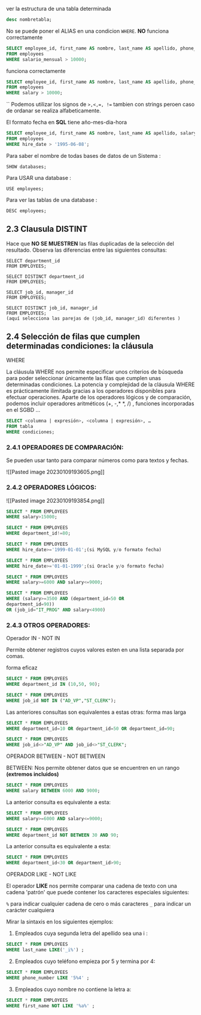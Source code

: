 ver la estructura de una tabla determinada
``` sql
desc nombretabla;
```

No se puede poner el ALIAS en una condicion `WHERE`.
**NO** funciona correctamente
``` sql
SELECT employee_id, first_name AS nombre, last_name AS apellido, phone_number, salary AS salario_mensual
FROM employees
WHERE salario_mensual > 10000;
```

funciona correctamente
``` sql
SELECT employee_id, first_name AS nombre, last_name AS apellido, phone_number, salary AS salario_mensual
FROM employees
WHERE salary > 10000;
```
``
Podemos utilizar los signos de `>,<,=, !=` tambien con strings peroen caso de ordanar se realiza alfabeticamente.

El formato fecha en **SQL** tiene año-mes-dia-hora
``` sql
SELECT employee_id, first_name AS nombre, last_name AS apellido, salary AS salario, hire_date
FROM employees
WHERE hire_date > '1995-06-08';
```

Para saber el nombre de todas bases de datos de un Sistema :
``` mysql
SHOW databases;
```

Para USAR una database :
``` mysql
USE employees;
```

Para ver las tablas de una database :
``` mysql
DESC employees;
```



## 2.3 Clausula DISTINT

Hace que **NO SE MUESTREN** las filas duplicadas de la selección del resultado.
Observa las diferencias entre las siguientes consultas:
``` mysql
SELECT department_id
FROM EMPLOYEES;

SELECT DISTINCT department_id
FROM EMPLOYEES;
```

``` mysql
SELECT job_id, manager_id
FROM EMPLOYEES;

SELECT DISTINCT job_id, manager_id
FROM EMPLOYEES;
(aquí selecciona las parejas de (job_id, manager_id) diferentes )
```

##  2.4 Selección de filas que cumplen determinadas condiciones: la cláusula

WHERE

La cláusula WHERE nos permite especificar unos criterios de búsqueda 
para poder seleccionar únicamente las filas que cumplen unas 
determinadas condiciones.
La potencia y complejidad de la cláusula WHERE es prácticamente ilimitada gracias a los operadores disponibles para efectuar operaciones.
Aparte de los operadores lógicos y de comparación, podemos incluir operadores
aritméticos (+, -,* *, /) , funciones incorporadas en el SGBD …


``` sql
SELECT <columna | expresión>, <columna | expresión>, …
FROM tabla
WHERE condiciones;
```

### 2.4.1 OPERADORES DE COMPARACIÓN:

Se pueden usar tanto para comparar números como para textos y fechas.

![[Pasted image 20230109193605.png]]

### 2.4.2 OPERADORES LÓGICOS:

![[Pasted image 20230109193854.png]]

``` sql
SELECT * FROM EMPLOYEES
WHERE salary>15000;

SELECT * FROM EMPLOYEES
WHERE department_id!=80;

SELECT * FROM EMPLOYEES
WHERE hire_date>='1999-01-01';(si MySQL y/o formato fecha)

SELECT * FROM EMPLOYEES
WHERE hire_date>='01-01-1999';(si Oracle y/o formato fecha)

SELECT * FROM EMPLOYEES
WHERE salary>=6000 AND salary<=9000;

SELECT * FROM EMPLOYEES
WHERE (salary>=3500 AND (department_id=50 OR
department_id=90))
OR (job_id="IT_PROG" AND salary<4900)

```


### 2.4.3 OTROS OPERADORES:

Operador IN - NOT IN

Permite obtener registros cuyos valores esten en una lista separada por 
comas.

forma eficaz
``` sql
SELECT * FROM EMPLOYEES
WHERE department_id IN (10,50, 90);
```

``` sql
SELECT * FROM EMPLOYEES
WHERE job_id NOT IN ("AD_VP","ST_CLERK");
```

Las anteriores consultas son equivalentes a estas otras:
forma mas larga
``` sql
SELECT * FROM EMPLOYEES
WHERE department_id=10 OR department_id=50 OR department_id=90;

SELECT * FROM EMPLOYEES
WHERE job_id<>"AD_VP" AND job_id<>"ST_CLERK";
```

OPERADOR BETWEEN - NOT BETWEEN

BETWEEN: Nos permite obtener datos que se encuentren en un rango **(extremos incluidos)**

``` sql
SELECT * FROM EMPLOYEES
WHERE salary BETWEEN 6000 AND 9000;
```

La anterior consulta es equivalente a esta:
``` sql
SELECT * FROM EMPLOYEES
WHERE salary>=6000 AND salary<=9000;
```



``` sql
SELECT * FROM EMPLOYEES
WHERE department_id NOT BETWEEN 30 AND 90;
```

La anterior consulta es equivalente a esta:
``` sql
SELECT * FROM EMPLOYEES
WHERE department_id<30 OR department_id>90;
```

OPERADOR LIKE - NOT LIKE

El operador **LIKE** nos permite comparar una cadena de texto con una cadena 'patrón' que puede contener los caracteres especiales siguientes:

`%` para indicar cualquier cadena de cero o más caracteres
`_` para indicar un carácter cualquiera

Mirar la sintaxis en los siguientes ejemplos:

1) Empleados cuya segunda letra del apellido sea una i :
``` sql
SELECT * FROM EMPLOYEES
WHERE last_name LIKE('_i%') ;
```

2) Empleados cuyo teléfono empieza por 5 y termina por 4:

``` sql
SELECT * FROM EMPLOYEES
WHERE phone_number LIKE '5%4' ;
```

3) Empleados cuyo nombre no contiene la letra a:

``` sql
SELECT * FROM EMPLOYEES
WHERE first_name NOT LIKE '%a%' ;
```

